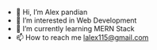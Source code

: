 - 👋 Hi, I’m Alex pandian
- 👀 I’m interested in Web Development
- 🌱 I’m currently learning MERN Stack
- 📫 How to reach me lalex115@gmail.com

<!---
AlexAni115/AlexAni115 is a ✨ special ✨ repository because its `README.md` (this file) appears on your GitHub profile.
You can click the Preview link to take a look at your changes.
--->
